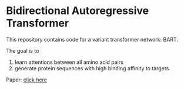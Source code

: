 # Bidirectional Autoregressive Transformer
This repository contains code for a variant transformer network: BART. 

The goal is to 
1. learn attentions between all amino acid pairs
2. generate protein sequences with high binding affinity to targets.  

Paper: [click here](https://arxiv.org/abs/1910.13461)
